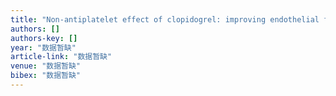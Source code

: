 ```yaml
---
title: "Non‐antiplatelet effect of clopidogrel: improving endothelial function in Chinese healthy subjects with different CYP2C19 genotype"
authors: []
authors-key: []
year: "数据暂缺"
article-link: "数据暂缺"
venue: "数据暂缺"
bibex: "数据暂缺"
---
```

